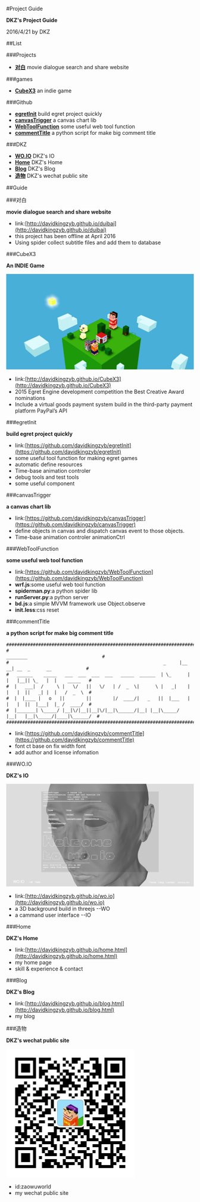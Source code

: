 #Project Guide

**DKZ's Project Guide**

2016/4/21 by DKZ



##List

###Projects

- [**对白**](#对白) movie dialogue search and share website

###games

- [**CubeX3**](#cubeX3) an indie game 


###Github

- [**egretInit**](#egretinit) build egret project quickly 
- [**canvasTrigger**](#canvastrigger) a canvas chart lib 
- [**WebToolFunction**](#webtoolfunction) some useful web tool function
- [**commentTitle**](#commenttitle) a python script for make big comment title


###DKZ

- [**WO.IO**](#woio) DKZ's IO
- [**Home**](#home) DKZ's Home
- [**Blog**](#blog) DKZ's Blog
- [**造物**](#造物) DKZ's wechat public site

##Guide

###对白

**movie dialogue search and share website**

- link:[http://davidkingzyb.github.io/duibai](http://davidkingzyb.github.io/duibai)
- this project has been offline at April 2016
- Using spider collect subtitle files and add them to database

###CubeX3

**An INDIE Game**

![cubex3](blogImg/cubex3.jpg)

- link:[http://davidkingzyb.github.io/CubeX3](http://davidkingzyb.github.io/CubeX3)
- 2015 Egret Engine development competition the Best Creative Award nominations
- Include a virtual goods payment system build in the third-party payment platform PayPal’s API

###egretInit

**build egret project quickly**

- link:[https://github.com/davidkingzyb/egretInit](https://github.com/davidkingzyb/egretInit)
- some useful tool function for making egret games
- automatic define resources
- Time-base animation controler
- debug tools and test tools
- some useful component 

###canvasTrigger

**a canvas chart lib**

- link:[https://github.com/davidkingzyb/canvasTrigger](https://github.com/davidkingzyb/canvasTrigger)
- define objects in canvas and dispatch canvas event to those objects.
- Time-base animation controler animationCtrl

###WebToolFunction

**some useful web tool function**

- link:[https://github.com/davidkingzyb/WebToolFunction](https://github.com/davidkingzyb/WebToolFunction)
- **wrf.js**:some useful web tool function
- **spiderman.py**:a python spider lib
- **runServer.py**:a python server
- **bd.js**:a simple MVVM framework use Object.observe
- **init.less**:css reset

###commentTitle

**a python script for make big comment title**


    #######################################################################################################
    #                                                                 ________                            #  
    #                                                          _     |__    __| __  _      __             #  
    #   ______    _____   ___  ___  ___  ___   _____  ______  | \_      |  |   |__|| \_   |  |    _____   #  
    #  |   ___|  /     \ |   \/   ||   \/   | /  _  \|      \ |   _|    |  |   |  ||   _| |  |   /  _  \  #  
    #  |  |____ |   o   ||        ||        |/  ____/|   _   ||  |___   |  |   |  ||  |___|  |_ /  ____/  #  
    #  |_______| \_____/ |__|\/|__||__|\/|__|\______/|__| |__|\_____/   |__|   |__|\_____/|____|\______/  #  
    #######################################################################################################


- link:[https://github.com/davidkingzyb/commentTitle](https://github.com/davidkingzyb/commentTitle)
- font ct base on fix width font
- add author and license infomation

###WO.IO

**DKZ's IO**

![blogImg/woioa.jpg	](blogImg/woioa.jpg)

- link:[http://davidkingzyb.github.io/wo.io](http://davidkingzyb.github.io/wo.io)
- a 3D background build in threejs  --WO
- a cammand user interface --IO

###Home

**DKZ's Home**

- link:[http://davidkingzyb.github.io/home.html](http://davidkingzyb.github.io/home.html)
- my home page
- skill & experience & contact

###Blog

**DKZ's Blog**

- link:[http://davidkingzyb.github.io/blog.html](http://davidkingzyb.github.io/blog.html)
- my blog

###造物

**DKZ's wechat public site**

![zaowuurl](blogImg/zaowuurl.jpg)

- id:zaowuworld
- my wechat public site






